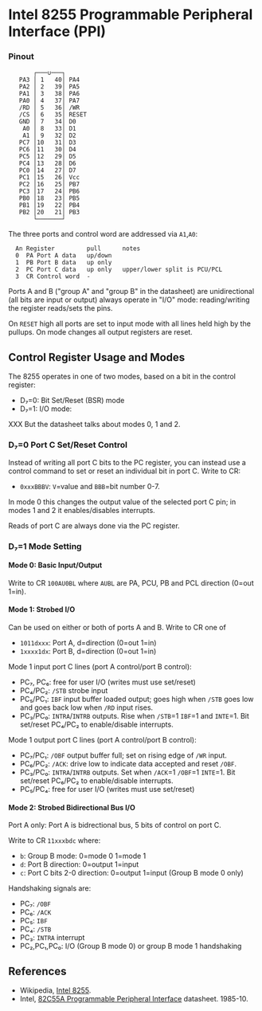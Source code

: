 Intel 8255 Programmable Peripheral Interface (PPI)
==================================================

### Pinout

           ┌───∪───┐
       PA3 │ 1   40│ PA4
       PA2 │ 2   39│ PA5
       PA1 │ 3   38│ PA6
       PA0 │ 4   37│ PA7
       /RD │ 5   36│ /WR
       /CS │ 6   35│ RESET
       GND │ 7   34│ D0
        A0 │ 8   33│ D1
        A1 │ 9   32│ D2
       PC7 │10   31│ D3
       PC6 │11   30│ D4
       PC5 │12   29│ D5
       PC4 │13   28│ D6
       PC0 │14   27│ D7
       PC1 │15   26│ Vcc
       PC2 │16   25│ PB7
       PC3 │17   24│ PB6
       PB0 │18   23│ PB5
       PB1 │19   22│ PB4
       PB2 │20   21│ PB3
           └───────┘

The three ports and control word are addressed via `A1`,`A0`:

      An Register         pull      notes
      0  PA Port A data   up/down
      1  PB Port B data   up only
      2  PC Port C data   up only   upper/lower split is PCU/PCL
      3  CR Control word  -

Ports A and B ("group A" and "group B" in the datasheet) are unidirectional
(all bits are input or output) always operate in "I/O" mode:
reading/writing the register reads/sets the pins.

On `RESET` high all ports are set to input mode with all lines held high by
the pullups. On mode changes all output registers are reset.

Control Register Usage and Modes
--------------------------------

The 8255 operates in one of two modes, based on a bit in the control register:
- D₇=0: Bit Set/Reset (BSR) mode
- D₇=1: I/O mode:

XXX But the datasheet talks about modes 0, 1 and 2.

### D₇=0  Port C Set/Reset Control

Instead of writing all port C bits to the PC register, you can instead use
a control command to set or reset an individual bit in port C. Write to CR:
- `0xxxBBBV`: `V`=value and `BBB`=bit number 0-7.

In mode 0 this changes the output value of the selected port C pin;
in modes 1 and 2 it enables/disables interrupts.

Reads of port C are always done via the PC register.

### D₇=1  Mode Setting

#### Mode 0: Basic Input/Output

Write to CR `100AU0BL` where `AUBL` are PA, PCU, PB and PCL direction
(0=out 1=in).

#### Mode 1: Strobed I/O

Can be used on either or both of ports A and B. Write to CR one of
- `1011dxxx`: Port A, d=direction (0=out 1=in)
- `1xxxx1dx`: Port B, d=direction (0=out 1=in)

Mode 1 input port C lines (port A control/port B control):
- PC₇, PC₆: free for user I/O (writes must use set/reset)
- PC₄/PC₂: `/STB` strobe input
- PC₅/PC₁: `IBF` input buffer loaded output; goes high when `/STB` goes low
  and goes back low when `/RD` input rises.
- PC₃/PC₀: `INTRA`/`INTRB` outputs. Rise when `/STB`=1 `IBF`=1 and
  `INTE`=1. Bit set/reset PC₄/PC₂ to enable/disable interrupts.

Mode 1 output port C lines (port A control/port B control):
- PC₇/PC₁: `/OBF` output buffer full; set on rising edge of `/WR` input.
- PC₆/PC₂: `/ACK`: drive low to indicate data accepted and reset `/OBF`.
- PC₃/PC₀: `INTRA`/`INTRB` outputs. Set when `/ACK`=1 `/OBF`=1 `INTE`=1.
  Bit set/reset PC₆/PC₂ to enable/disable interrupts.
- PC₅/PC₄: free for user I/O (writes must use set/reset)

#### Mode 2: Strobed Bidirectional Bus I/O

Port A only: Port A is bidrectional bus, 5 bits of control on port C.

Write to CR `11xxxbdc` where:
- `b`: Group B mode: 0=mode 0 1=mode 1
- `d`: Port B direction: 0=output 1=input
- `c`: Port C bits 2-0 direction: 0=output 1=input (Group B mode 0 only)

Handshaking signals are:
- PC₇: `/OBF`
- PC₆: `/ACK`
- PC₅: `IBF`
- PC₄: `/STB`
- PC₃: `INTRA` interrupt
- PC₂,PC₁,PC₀: I/O (Group B mode 0) or group B mode 1 handshaking


References
----------

- Wikipedia, [Intel 8255][wp].
- Intel, [82C55A Programmable Peripheral Interface][82c55a] datasheet. 1985-10.



<!-------------------------------------------------------------------->
[82c55a]: https://web.archive.org/web/20130611205002/https://download.intel.com/design/archives/periphrl/docs/23125604.pdf
[wp]: https://en.wikipedia.org/wiki/Intel_8255
